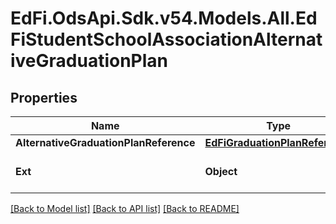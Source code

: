 # EdFi.OdsApi.Sdk.v54.Models.All.EdFiStudentSchoolAssociationAlternativeGraduationPlan

## Properties

Name | Type | Description | Notes
------------ | ------------- | ------------- | -------------
**AlternativeGraduationPlanReference** | [**EdFiGraduationPlanReference**](EdFiGraduationPlanReference.md) |  | 
**Ext** | **Object** | Extensions to the StudentSchoolAssociationAlternativeGraduationPlan entity. | [optional] 

[[Back to Model list]](../../README.md#documentation-for-models) [[Back to API list]](../../README.md#documentation-for-api-endpoints) [[Back to README]](../../README.md)

